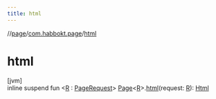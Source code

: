 ```yaml
---
title: html
---
```

//[page](../../index.html)/[com.habbokt.page](index.html)/[html](html.html)



# html



[jvm]\
inline suspend fun &lt;[R](html.html) : [PageRequest](-page-request/index.html)&gt; [Page](-page/index.html)&lt;[R](html.html)&gt;.[html](html.html)(request: [R](html.html)): [Html](-html/index.html)




